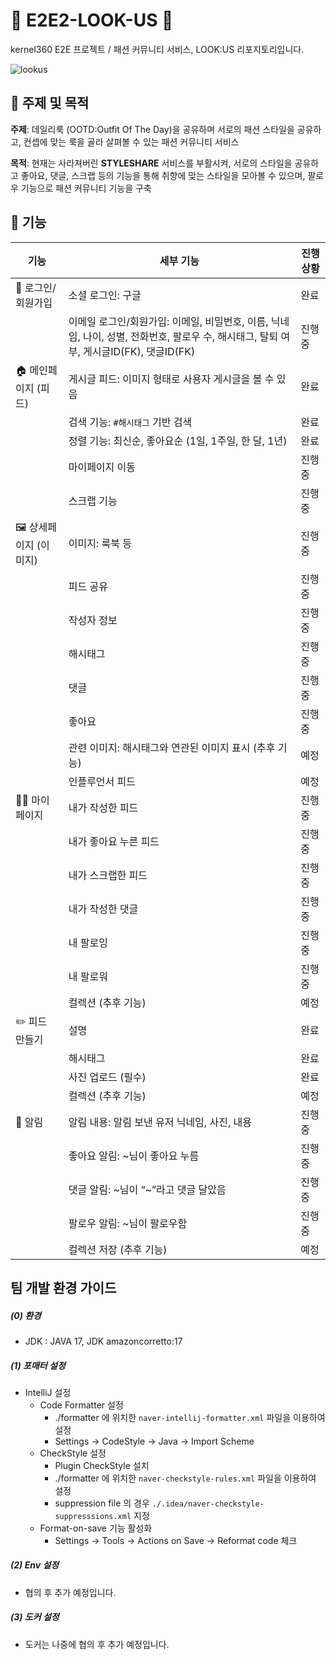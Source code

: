 # 🌟 E2E2-LOOK-US 🌟

kernel360 E2E 프로젝트 / 패션 커뮤니티 서비스, LOOK:US 리포지토리입니다.

![lookus](https://github.com/user-attachments/assets/56b99e04-4acc-45b0-8cf9-10fe4872e00b)

## 📌 주제 및 목적
**주제**: 데일리룩 (OOTD:Outfit Of The Day)을 공유하며 서로의 패션 스타일을 공유하고, 컨셉에 맞는 룩을 골라 살펴볼 수 있는 패션 커뮤니티 서비스

**목적**: 현재는 사라져버린 **STYLESHARE** 서비스를 부활시켜, 서로의 스타일을 공유하고 좋아요, 댓글, 스크랩 등의 기능을 통해 취향에 맞는 스타일을 모아볼 수 있으며, 팔로우 기능으로 패션 커뮤니티 기능을 구축

## 🔧 기능

| 기능                    | 세부 기능                                                   | 진행 상황 |
|-------------------------|-------------------------------------------------------------|-----------|
| 🚪 로그인/회원가입       | 소셜 로그인: 구글                           | 완료   |
|                         | 이메일 로그인/회원가입: 이메일, 비밀번호, 이름, 닉네임, 나이, 성별, 전화번호, 팔로우 수, 해시태그, 탈퇴 여부, 게시글ID(FK), 댓글ID(FK) | 진행 중   |
| 🏠 메인페이지 (피드)      | 게시글 피드: 이미지 형태로 사용자 게시글을 볼 수 있음        | 완료  |
|                         | 검색 기능: `#해시태그` 기반 검색                            |  완료   |
|                         | 정렬 기능: 최신순, 좋아요순 (1일, 1주일, 한 달, 1년)         |  완료   |
|                         | 마이페이지 이동                                             | 진행 중   |
|                         | 스크랩 기능                                                 | 진행 중   |
| 🖼️ 상세페이지 (이미지)    | 이미지: 룩북 등                                             | 진행 중   |
|                         | 피드 공유                                                   | 진행 중   |
|                         | 작성자 정보                                                 | 진행 중   |
|                         | 해시태그                                                    | 진행 중   |
|                         | 댓글                                                        | 진행 중   |
|                         | 좋아요                                                      | 진행 중   |
|                         | 관련 이미지: 해시태그와 연관된 이미지 표시 (추후 기능)       | 예정      |
|                         | 인플루언서 피드                                             | 예정      |
| 🧑‍💼 마이페이지           | 내가 작성한 피드                                            | 진행 중   |
|                         | 내가 좋아요 누른 피드                                       | 진행 중   |
|                         | 내가 스크랩한 피드                                           | 진행 중   |
|                         | 내가 작성한 댓글                                            | 진행 중   |
|                         | 내 팔로잉                                                   | 진행 중   |
|                         | 내 팔로워                                                   | 진행 중   |
|                         | 컬렉션 (추후 기능)                                           | 예정      |
| ✏️ 피드 만들기            | 설명                                                       | 완료   |
|                         | 해시태그                                                    | 완료   |
|                         | 사진 업로드 (필수)                                          | 완료   |
|                         | 컬렉션 (추후 기능)                                           | 예정      |
| 🔔 알림                   | 알림 내용: 알림 보낸 유저 닉네임, 사진, 내용                | 진행 중   |
|                         | 좋아요 알림: ~님이 좋아요 누름                              | 진행 중   |
|                         | 댓글 알림: ~님이 “~”라고 댓글 달았음                        | 진행 중   |
|                         | 팔로우 알림: ~님이 팔로우함                                | 진행 중   |
|                         | 컬렉션 저장 (추후 기능)                                      | 예정      |

## 팀 개발 환경 가이드

#####  (0) 환경
- JDK : JAVA 17, JDK amazoncorretto:17

#####  (1) 포매터 설정

- IntelliJ 설정
    - Code Formatter 설정
        - ./formatter 에 위치한 `naver-intellij-formatter.xml` 파일을 이용하여 설정
        - Settings -> CodeStyle -> Java -> Import Scheme
    - CheckStyle 설정
        - Plugin CheckStyle 설치
        - ./formatter 에 위치한 `naver-checkstyle-rules.xml` 파일을 이용하여 설정
        - suppression file 의 경우 `./.idea/naver-checkstyle-suppresssions.xml` 지정
    - Format-on-save 기능 활성화
        - Settings -> Tools -> Actions on Save -> Reformat code 체크

##### (2) Env 설정
- 협의 후 추가 예정입니다.

##### (3) 도커 설정
- 도커는 나중에 협의 후 추가 예정입니다.
